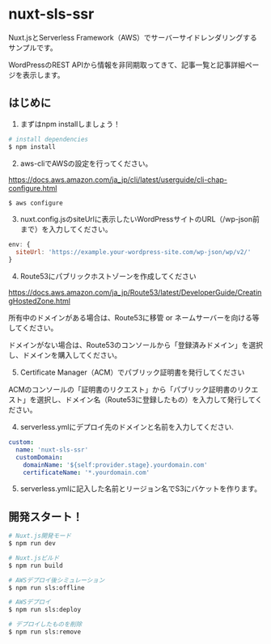 # nuxt-sls-ssr

Nuxt.jsとServerless Framework（AWS）でサーバーサイドレンダリングするサンプルです。

WordPressのREST APIから情報を非同期取ってきて、記事一覧と記事詳細ページを表示します。

## はじめに

1. まずはnpm installしましょう！

``` bash
# install dependencies
$ npm install
```


2. aws-cliでAWSの設定を行ってください。

https://docs.aws.amazon.com/ja_jp/cli/latest/userguide/cli-chap-configure.html

``` bash
$ aws configure
```


3. nuxt.config.jsのsiteUrlに表示したいWordPressサイトのURL（/wp-json前まで）を入力してください。

``` nuxt.config.js
env: {
  siteUrl: 'https://example.your-wordpress-site.com/wp-json/wp/v2/'
}
```


4. Route53にパブリックホストゾーンを作成してください

https://docs.aws.amazon.com/ja_jp/Route53/latest/DeveloperGuide/CreatingHostedZone.html

所有中のドメインがある場合は、Route53に移管 or ネームサーバーを向ける等してください。

ドメインがない場合は、Route53のコンソールから「登録済みドメイン」を選択し、ドメインを購入してください。


5. Certificate Manager（ACM）でパブリック証明書を発行してください

ACMのコンソールの「証明書のリクエスト」から「パブリック証明書のリクエスト」を選択し、ドメイン名（Route53に登録したもの）を入力して発行してください。


4. serverless.ymlにデプロイ先のドメインと名前を入力してください.

``` serverless.yml
custom:
  name: 'nuxt-sls-ssr'
  customDomain:
    domainName: '${self:provider.stage}.yourdomain.com'
    certificateName: '*.yourdomain.com'
```


5. serverless.ymlに記入した名前とリージョン名でS3にバケットを作ります。


## 開発スタート！

``` bash
# Nuxt.js開発モード
$ npm run dev

# Nuxt.jsビルド
$ npm run build

# AWSデプロイ後シミュレーション
$ npm run sls:offline

# AWSデプロイ
$ npm run sls:deploy

# デプロイしたものを削除
$ npm run sls:remove

```
